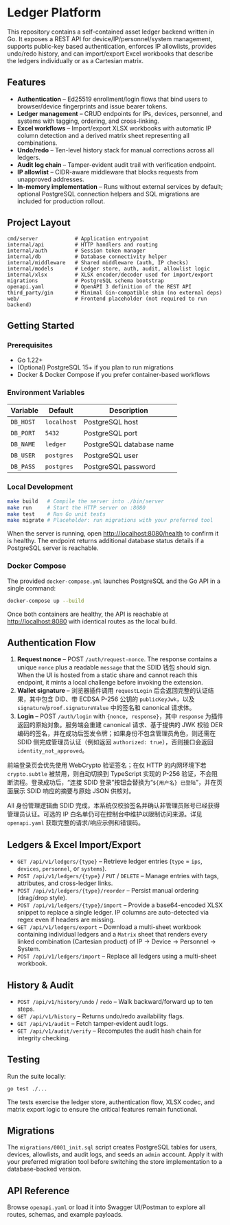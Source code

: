 # Ledger Platform

This repository contains a self-contained asset ledger backend written in Go. It exposes a REST API for device/IP/personnel/system management, supports public-key based authentication, enforces IP allowlists, provides undo/redo history, and can import/export Excel workbooks that describe the ledgers individually or as a Cartesian matrix.

## Features

- **Authentication** – Ed25519 enrollment/login flows that bind users to browser/device fingerprints and issue bearer tokens.
- **Ledger management** – CRUD endpoints for IPs, devices, personnel, and systems with tagging, ordering, and cross-linking.
- **Excel workflows** – Import/export XLSX workbooks with automatic IP column detection and a derived matrix sheet representing all combinations.
- **Undo/redo** – Ten-level history stack for manual corrections across all ledgers.
- **Audit log chain** – Tamper-evident audit trail with verification endpoint.
- **IP allowlist** – CIDR-aware middleware that blocks requests from unapproved addresses.
- **In-memory implementation** – Runs without external services by default; optional PostgreSQL connection helpers and SQL migrations are included for production rollout.

## Project Layout

```
cmd/server            # Application entrypoint
internal/api          # HTTP handlers and routing
internal/auth         # Session token manager
internal/db           # Database connectivity helper
internal/middleware   # Shared middleware (auth, IP checks)
internal/models       # Ledger store, auth, audit, allowlist logic
internal/xlsx         # XLSX encoder/decoder used for import/export
migrations            # PostgreSQL schema bootstrap
openapi.yaml          # OpenAPI 3 definition of the REST API
third_party/gin       # Minimal Gin-compatible shim (no external deps)
web/                  # Frontend placeholder (not required to run backend)
```

## Getting Started

### Prerequisites

- Go 1.22+
- (Optional) PostgreSQL 15+ if you plan to run migrations
- Docker & Docker Compose if you prefer container-based workflows

### Environment Variables

| Variable             | Default     | Description                                      |
|----------------------|-------------|--------------------------------------------------|
| `DB_HOST`            | `localhost` | PostgreSQL host                                  |
| `DB_PORT`            | `5432`      | PostgreSQL port                                  |
| `DB_NAME`            | `ledger`    | PostgreSQL database name                         |
| `DB_USER`            | `postgres`  | PostgreSQL user                                  |
| `DB_PASS`            | `postgres`  | PostgreSQL password                              |

### Local Development

```bash
make build   # Compile the server into ./bin/server
make run     # Start the HTTP server on :8080
make test    # Run Go unit tests
make migrate # Placeholder: run migrations with your preferred tool
```

When the server is running, open <http://localhost:8080/health> to confirm it is healthy. The endpoint returns additional database status details if a PostgreSQL server is reachable.

### Docker Compose

The provided `docker-compose.yml` launches PostgreSQL and the Go API in a single command:

```bash
docker-compose up --build
```

Once both containers are healthy, the API is reachable at <http://localhost:8080> with identical routes as the local build.

## Authentication Flow

1. **Request nonce** – POST `/auth/request-nonce`. The response contains a unique `nonce` plus a readable `message` that the SDID 钱包 should sign. When the UI is hosted from a static share and cannot reach this endpoint, it mints a local challenge before invoking the extension.
2. **Wallet signature** – 浏览器插件调用 `requestLogin` 后会返回完整的认证结果，其中包含 DID、带 ECDSA P-256 公钥的 `publicKeyJwk`，以及 `signature`/`proof.signatureValue` 中的签名和 canonical 请求体。
3. **Login** – POST `/auth/login` with `{nonce, response}`，其中 `response` 为插件返回的原始对象。服务端会重建 canonical 请求、基于提供的 JWK 校验 DER 编码的签名，并在成功后签发令牌；如果身份不包含管理员角色，则还需在 SDID 侧完成管理员认证（例如返回 `authorized: true`），否则接口会返回 `identity_not_approved`。

前端登录页会优先使用 WebCrypto 验证签名；在仅 HTTP 的内网环境下若 `crypto.subtle` 被禁用，则自动切换到 TypeScript 实现的 P-256 验证，不会阻断流程。登录成功后，“连接 SDID 登录”按钮会替换为“`${用户名} 已登陆`”，并在页面展示 SDID 响应的摘要与原始 JSON 供核对。

All 身份管理逻辑由 SDID 完成，本系统仅校验签名并确认非管理员账号已经获得管理员认证。可选的 IP 白名单仍可在控制台中维护以限制访问来源。详见 `openapi.yaml` 获取完整的请求/响应示例和错误码。

## Ledgers & Excel Import/Export

- `GET /api/v1/ledgers/{type}` – Retrieve ledger entries (`type` = `ips`, `devices`, `personnel`, or `systems`).
- `POST /api/v1/ledgers/{type}` / `PUT` / `DELETE` – Manage entries with tags, attributes, and cross-ledger links.
- `POST /api/v1/ledgers/{type}/reorder` – Persist manual ordering (drag/drop style).
- `POST /api/v1/ledgers/{type}/import` – Provide a base64-encoded XLSX snippet to replace a single ledger. IP columns are auto-detected via regex even if headers are missing.
- `GET /api/v1/ledgers/export` – Download a multi-sheet workbook containing individual ledgers and a `Matrix` sheet that renders every linked combination (Cartesian product) of IP → Device → Personnel → System.
- `POST /api/v1/ledgers/import` – Replace all ledgers using a multi-sheet workbook.

## History & Audit

- `POST /api/v1/history/undo` / `redo` – Walk backward/forward up to ten steps.
- `GET /api/v1/history` – Returns undo/redo availability flags.
- `GET /api/v1/audit` – Fetch tamper-evident audit logs.
- `GET /api/v1/audit/verify` – Recomputes the audit hash chain for integrity checking.

## Testing

Run the suite locally:

```bash
go test ./...
```

The tests exercise the ledger store, authentication flow, XLSX codec, and matrix export logic to ensure the critical features remain functional.

## Migrations

The `migrations/0001_init.sql` script creates PostgreSQL tables for users, devices, allowlists, and audit logs, and seeds an `admin` account. Apply it with your preferred migration tool before switching the store implementation to a database-backed version.

## API Reference

Browse `openapi.yaml` or load it into Swagger UI/Postman to explore all routes, schemas, and example payloads.
